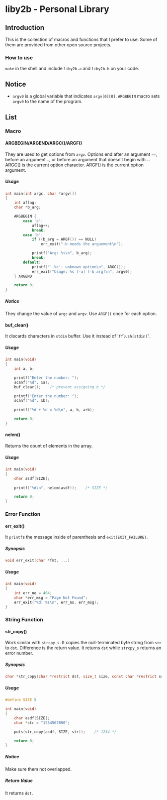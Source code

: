 liby2b - Personal Library
=========================

## Introduction
This is the collection of macros and functions that I prefer to use.
Some of them are provided from other open source projects.


### How to use
``make`` in the shell and include ``liby2b.a`` and ``liby2b.h`` on your code.


## Notice
* ``argv0`` is a global variable that indicates ``argv[0][0]``.
``ARGBEGIN`` macro sets ``argv0`` to the name of the program.

## List

### Macro

#### ARGBEGIN/ARGEND/ARGC()/ARGF()
They are used to get options from ``argv``.
Options end after an argument ``−−``, before an argument ``−``,
or before an argument that doesn’t begin with ``−``. 
ARGC() is the current option character.
ARGF() is the current option argument.

##### Usage
```c
int main(int argc, char *argv[])
{
	int aflag;
	char *b_arg;

	ARGBEGIN {
		case 'a':
			aflag++;
			break;
		case 'b':
			if ((b_arg = ARGF()) == NULL)
				err_exit("-b needs the arguement\n");

			printf("Arg: %s\n", b_arg);
			break;
		default:
			printf("'-%c': unknown option\n", ARGC());
			err_exit("Usage: %s [-a] [-b arg]\n", argv0);
	} ARGEND

	return 0;
}
```
##### Notice
They change the value of ``argc`` and ``argv``.
Use ``ARGF()`` once for each option.


#### buf_clear()
It discards characters in ``stdin`` buffer. Use it instead of '``fflush(stdin)``'.

##### Usage
```c
int main(void)
{
	int a, b;

	printf("Enter the number: ");
	scanf("%d", &a);
	buf_clear();	/* prevent assigning b */

	printf("Enter the number: ");
	scanf("%d", &b);
	
	printf("%d + %d = %d\n", a, b, a+b);

	return 0;
}
```

#### nelen()
Returns the count of elements in the array.

##### Usage
```c
int main(void)
{
	char asdf[SIZE];
	
	printf("%d\n", nelem(asdf));	/* SIZE */

	return 0;
}
```


### Error Function


#### err_exit()
It ``printf``s the message inside of parenthesis and ``exit(EXIT_FAILURE)``.

##### Synopsis
```c
void err_exit(char *fmt, ...)
```

##### Usage
```c
int main(void)
{
	int err_no = 404;
	char *err_msg = "Page Not Found";
	err_exit("%d: %s\n", err_no, err_msg);
}
```


### String Function


#### str_copy()
Work similar with ``strcpy_s``. It copies the null-terminated byte string from ``src`` to ``dst``.
Difference is the return value. It returns ``dst`` while ``strcpy_s`` returns an error number.

##### Synopsis
```c
char *str_copy(char *restrict dst, size_t size, const char *restrict src)
```

##### Usage
```c
#define SIZE 5

int main(void)
{
	char asdf[SIZE];
	char *str = "1234567890";

	puts(str_copy(asdf, SIZE, str));	/* 1234 */

	return 0;
}
```

##### Notice
Make sure them not overlapped.

##### Return Value
It returns ``dst``.
